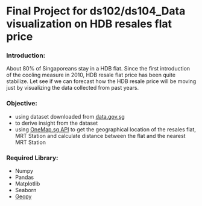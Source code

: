 # Final Project for ds102/ds104_Data visualization on HDB resales flat price
### Introduction:
About 80% of Singaporeans stay in a HDB flat. Since the first introduction of the cooling measure in 2010, HDB resale flat price has been quite stabilize. Let see if we can forecast how the HDB resale price will be moving just by visualizing the data collected from past years.
### Objective:
- using dataset downloaded from [data.gov.sg](https://data.gov.sg/dataset/resale-flat-prices)
- to derive insight from the dataset
- using [OneMap.sg API](https://www.onemap.gov.sg/docs/) to get the geographical location of the resales flat, MRT Station and calculate distance between the flat and the nearest MRT Station
### Required Library:
- Numpy
- Pandas
- Matplotlib
- Seaborn
- [Geopy](https://pypi.org/project/geopy/)
